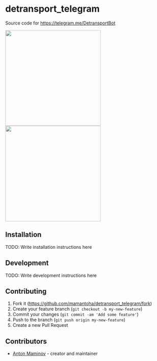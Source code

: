 # detransport_telegram

Source code for https://telegram.me/DetransportBot

<p>
  <img src="https://github.com/mamantoha/detransport_telegram/blob/master/screenshots/screenshot1.jpg?raw=true" width="300" />
  <img src="https://github.com/mamantoha/detransport_telegram/blob/master/screenshots/screenshot2.jpg?raw=true" width="300" />
</p>

## Installation

TODO: Write installation instructions here

## Development

TODO: Write development instructions here

## Contributing

1. Fork it (<https://github.com/mamantoha/detransport_telegram/fork>)
2. Create your feature branch (`git checkout -b my-new-feature`)
3. Commit your changes (`git commit -am 'Add some feature'`)
4. Push to the branch (`git push origin my-new-feature`)
5. Create a new Pull Request

## Contributors

- [Anton Maminov](https://github.com/mamantoha) - creator and maintainer
